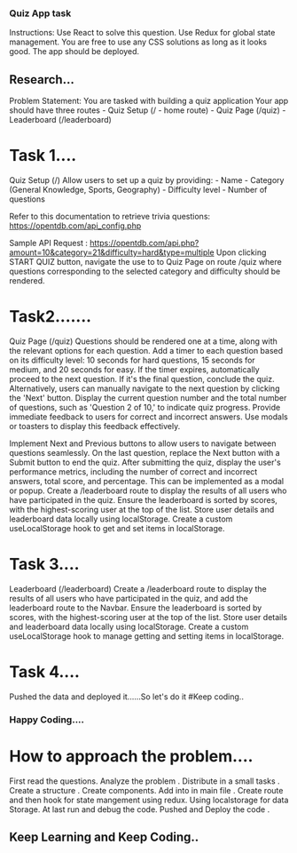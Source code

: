 ### Quiz App task
Instructions:
Use React to solve this question.
Use Redux for global state management.
You are free to use any CSS solutions as long as it looks good.
The app should be deployed.
## Research...
Problem Statement:
You are tasked with building a quiz application
Your app should have three routes - Quiz Setup (/ - home route) - Quiz Page (/quiz) - Leaderboard (/leaderboard)

# Task 1....
Quiz Setup (/)
Allow users to set up a quiz by providing: - Name - Category (General Knowledge, Sports, Geography) - Difficulty level - Number of questions

Refer to this documentation to retrieve trivia questions: <https://opentdb.com/api_config.php>

Sample API Request : <https://opentdb.com/api.php?amount=10&category=21&difficulty=hard&type=multiple>
Upon clicking START QUIZ button, navigate the use to to Quiz Page on route /quiz where questions corresponding to the selected category and difficulty should be rendered.

# Task2.......
Quiz Page (/quiz)
Questions should be rendered one at a time, along with the relevant options for each question.
Add a timer to each question based on its difficulty level: 10 seconds for hard questions, 15 seconds for medium, and 20 seconds for easy.
If the timer expires, automatically proceed to the next question. If it's the final question, conclude the quiz. Alternatively, users can manually navigate to the next question by clicking the 'Next' button.
Display the current question number and the total number of questions, such as 'Question 2 of 10,' to indicate quiz progress.
Provide immediate feedback to users for correct and incorrect answers. Use modals or toasters to display this feedback effectively.

Implement Next and Previous buttons to allow users to navigate between questions seamlessly. On the last question, replace the Next button with a Submit button to end the quiz.
After submitting the quiz, display the user's performance metrics, including the number of correct and incorrect answers, total score, and percentage. This can be implemented as a modal or popup.
Create a /leaderboard route to display the results of all users who have participated in the quiz. Ensure the leaderboard is sorted by scores, with the highest-scoring user at the top of the list.
Store user details and leaderboard data locally using localStorage. Create a custom useLocalStorage hook to get and set items in localStorage.

# Task 3....
Leaderboard (/leaderboard)
Create a /leaderboard route to display the results of all users who have participated in the quiz, and add the leaderboard route to the Navbar.
Ensure the leaderboard is sorted by scores, with the highest-scoring user at the top of the list.
Store user details and leaderboard data locally using localStorage. Create a custom useLocalStorage hook to manage getting and setting items in localStorage.

# Task 4....
Pushed the data and deployed it......So let's do it #Keep coding..
###  Happy Coding....
# How to approach the problem....
First  read the questions.
Analyze the problem .
Distribute in a small tasks .
Create a structure .
Create components.
Add into in main file .
Create route and then hook 
for state mangement using redux.
Using localstorage for data Storage.
At last run and debug the code.
Pushed and Deploy the code .

## Keep Learning and Keep Coding..
